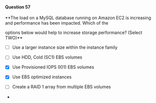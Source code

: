 #### Question  57


**The load on a MySQL database running on Amazon EC2 is increasing and performance has been impacted. Which of the

options below would help to increase storage performance? (Select TWO)**


- [ ] Use a larger instance size within the instance family


- [ ] Use HDD, Cold (SC1) EBS volumes


- [x] Use Provisioned IOPS (I01) EBS volumes


- [x] Use EBS optimized instances


- [ ] Create a RAID 1 array from multiple EBS volumes


*